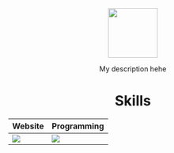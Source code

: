 <div align="Center">
<img width="100" src="" />

<div align="center">

<a href="https://github.com/omargabagu">
<img src="" />
</a>



My description hehe


<div align="Center">
<h1>Skills</h1>
</div>

<div align="Center">

| Website | Programming |
| ------------- | ------------- |
| <img src="https://skillicons.dev/icons?i=php,c,html,css,js,py"/> | <img src="https://skillicons.dev/icons?i=bash,vscode,github"/> |

</div>

